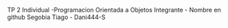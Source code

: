 TP 2 Individual -Programacion Orientada a Objetos
Integrante - Nombre en github
Segobia Tiago - Dani444-S
